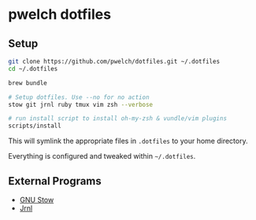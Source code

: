 # pwelch dotfiles

## Setup

```sh
git clone https://github.com/pwelch/dotfiles.git ~/.dotfiles
cd ~/.dotfiles

brew bundle

# Setup dotfiles. Use --no for no action
stow git jrnl ruby tmux vim zsh --verbose

# run install script to install oh-my-zsh & vundle/vim plugins
scripts/install
```

This will symlink the appropriate files in `.dotfiles` to your home
directory.

Everything is configured and tweaked within `~/.dotfiles`.

## External Programs

* [GNU Stow](https://www.gnu.org/software/stow/)
* [Jrnl](https://maebert.github.io/jrnl/)
